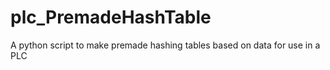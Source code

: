 # plc_PremadeHashTable
A python script to make premade hashing tables based on data for use in a PLC
